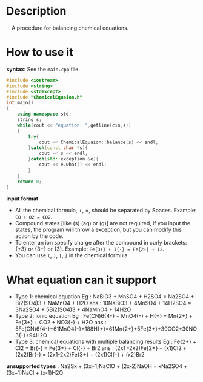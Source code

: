 ﻿# Description
&emsp;A procedure for balancing chemical equations.
# How to use it
**syntax**: See the `main.cpp` file.
```cpp
#include <iostream>
#include <string>
#include <stdexcept>
#include "ChemicalEquaion.h"
int main()
{
	using namespace std;
	string s;
	while(cout << "equation: ",getline(cin,s))
	{
		try{
			cout << ChemicalEquaion::balance(s) << endl;
		}catch(const char *s){
			cout << s << endl;
		}catch(std::exception &e){
			cout << e.what() << endl;
		}
	}
	return 0;
}
```
**input format**
* All the chemical formula, +, =, should be separated by Spaces. Example: `CO + O2 = CO2`. 
* Compound states [like (s) (aq) or (g)] are not required, if you input the states, the program will throw a exception, but you can modify this action by the code.
* To enter an ion specify charge after the compound in curly brackets: {+3} or {3+} or {3}. Example: `Fe{3+} + I{-} = Fe{2+} + I2`.
* You can use `(`, `)`, `[`, `]` in the chemical formula.
# What equation can it support
* Type 1: chemical equation
	Eg  : NaBiO3 + MnSO4 + H2SO4 = Na2SO4 + Bi2(SO4)3 + NaMnO4 + H2O
	ans : 10NaBiO3 + 4MnSO4 + 14H2SO4 = 3Na2SO4 + 5Bi2(SO4)3 + 4NaMnO4 + 14H2O
* Type 2: ionic equation
	Eg  : Fe(CN)6{4-} + MnO4{-} + H{+} = Mn{2+} + Fe{3+} + CO2 + NO3{-} + H2O
	ans : 5Fe(CN)6{4-}+61MnO4{-}+188H{+}=61Mn{2+}+5Fe{3+}+30CO2+30NO3{-}+94H2O
* Type 3: chemical equations with multiple balancing results
	Eg  : Fe{2+} + Cl2 + Br{-} = Fe{3+} + Cl{-} + Br2
	ans : (2x1 -2x2)Fe{2+} + (x1)Cl2 + (2x2)Br{-} = (2x1-2x2)Fe{3+} + (2x1)Cl{-} + (x2)Br2

**unsupported types** : Na2Sx + (3x+1)NaClO + (2x-2)NaOH = xNa2SO4 + (3x+1)NaCl + (x-1)H2O